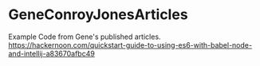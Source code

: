 # GeneConroyJonesArticles
Example Code from Gene's published articles.
https://hackernoon.com/quickstart-guide-to-using-es6-with-babel-node-and-intellij-a83670afbc49

